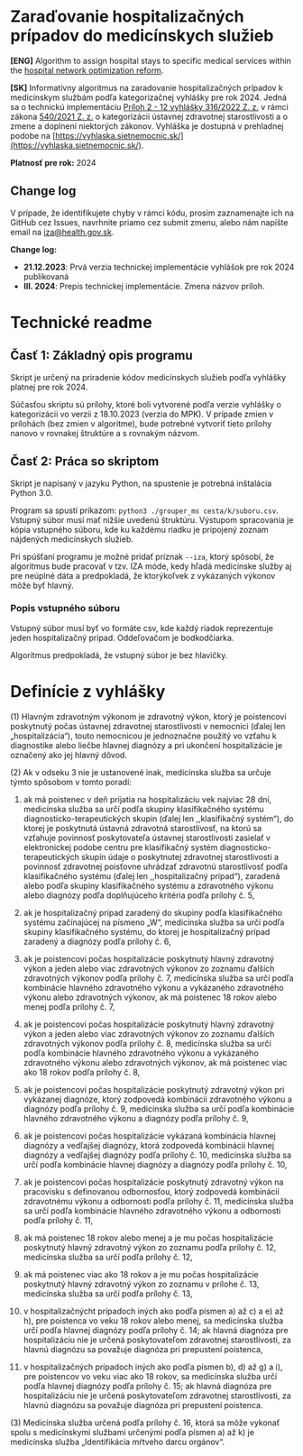# Zaraďovanie hospitalizačných prípadov do medicínskych služieb

**[ENG]** Algorithm to assign hospital stays to specific medical services within the [hospital network optimization reform](https://www.slov-lex.sk/pravne-predpisy/SK/ZZ/2021/540).

**[SK]** Informatívny algoritmus na zaradovanie hospitalizačných prípadov k medicínskym službám podľa kategorizačnej vyhlášky pre rok 2024. Jedná sa o technickú implementáciu [Príloh 2 - 12 vyhlášky 316/2022 Z. z.](https://www.slov-lex.sk/pravne-predpisy/SK/ZZ/2022/316/20220930#prilohy) v rámci zákona [540/2021 Z. z.](https://www.slov-lex.sk/pravne-predpisy/SK/ZZ/2021/540) o kategorizácii ústavnej zdravotnej starostlivosti a o zmene a doplnení niektorých zákonov. Vyhláška je dostupná v prehladnej podobe na [https://vyhlaska.sietnemocnic.sk/](https://vyhlaska.sietnemocnic.sk/).

**Platnosť pre rok:** 2024

## Change log
V prípade, že identifikujete chyby v rámci kódu, prosím zaznamenajte ich na GitHub cez Issues, navrhnite priamo cez submit zmenu, alebo nám napíšte email na iza@health.gov.sk.

**Change log:**
- **21.12.2023**: Prvá verzia technickej implementácie vyhlášok pre rok 2024 publikovaná
- **III. 2024**: Prepis technickej implementácie. Zmena názvov príloh.

# Technické readme

## Časť 1: Základný opis programu
Skript je určený na priradenie kódov medicínskych služieb podľa vyhlášky platnej pre rok 2024.

Súčasťou skriptu sú prílohy, ktoré boli vytvorené podľa verzie vyhlášky o kategorizácii vo verzii z 18.10.2023 (verzia do MPK). V prípade zmien v prílohách (bez zmien v algoritme), bude potrebné vytvoriť tieto prílohy nanovo v rovnakej štruktúre a s rovnakým názvom.

## Časť 2: Práca so skriptom
Skript je napísaný v jazyku Python, na spustenie je potrebná inštalácia Python 3.0.

Program sa spustí príkazom: `python3 ./grouper_ms cesta/k/suboru.csv`. Vstupný súbor musí mať nižšie uvedenú štruktúru. Výstupom spracovania je kópia vstupného súboru, kde ku každému riadku je pripojený zoznam nájdených medicínskych služieb.

Pri spúšťaní programu je možné pridať príznak `--iza`, ktorý spôsobí, že algoritmus bude pracovať v tzv. IZA móde, kedy hľadá medicínske služby aj pre neúplné dáta a predpokladá, že ktorýkoľvek z vykázaných výkonov môže byť hlavný.

### Popis vstupného súboru
Vstupný súbor musí byť vo formáte csv, kde každý riadok reprezentuje jeden hospitalizačný prípad. Oddeľovačom je bodkodčiarka.

Algoritmus predpokladá, že vstupný súbor je bez hlavičky.

# Definície z vyhlášky
(1)	Hlavným zdravotným výkonom je zdravotný výkon, ktorý je poistencovi poskytnutý počas ústavnej zdravotnej starostlivosti v nemocnici (ďalej len „hospitalizácia“), touto nemocnicou je jednoznačne použitý vo vzťahu k diagnostike alebo liečbe hlavnej diagnózy a pri ukončení hospitalizácie je označený ako jej hlavný dôvod.

(2)	Ak v odseku 3 nie je ustanovené inak, medicínska služba sa určuje týmto spôsobom v tomto poradí:

1. ak má poistenec v deň prijatia na hospitalizáciu vek najviac 28 dní, medicínska služba sa určí podľa skupiny klasifikačného systému diagnosticko-terapeutických skupín (ďalej len ,,klasifikačný systém“), do ktorej je poskytnutá ústavná zdravotná starostlivosť, na ktorú sa vzťahuje povinnosť poskytovateľa ústavnej starostlivosti zasielať v elektronickej podobe centru pre klasifikačný systém diagnosticko-terapeutických skupín údaje o poskytnutej zdravotnej starostlivosti a povinnosť zdravotnej poisťovne uhrádzať zdravotnú starostlivosť podľa klasifikačného systému (ďalej len ,,hospitalizačný prípad“), zaradená alebo podľa skupiny klasifikačného systému a zdravotného výkonu alebo diagnózy podľa doplňujúceho kritéria podľa prílohy č. 5,

2. ak je hospitalizačný prípad zaradený do skupiny podľa klasifikačného systému začínajúcej na písmeno „W“, medicínska služba sa určí podľa skupiny klasifikačného systému, do ktorej je hospitalizačný prípad zaradený a diagnózy podľa prílohy č. 6,

3. ak je poistencovi počas hospitalizácie poskytnutý hlavný zdravotný výkon a jeden alebo viac zdravotných výkonov zo zoznamu ďalších zdravotných výkonov podľa prílohy č. 7, medicínska služba sa určí podľa kombinácie hlavného zdravotného výkonu a vykázaného zdravotného výkonu alebo zdravotných výkonov, ak má poistenec 18 rokov alebo menej podľa prílohy č. 7,

4. ak je poistencovi počas hospitalizácie poskytnutý hlavný zdravotný výkon a jeden alebo viac zdravotných výkonov zo zoznamu ďalších zdravotných výkonov podľa prílohy č. 8, medicínska služba sa určí podľa kombinácie hlavného zdravotného výkonu a vykázaného zdravotného výkonu alebo zdravotných výkonov, ak má poistenec viac ako 18 rokov podľa prílohy č. 8, 

5. ak je poistencovi počas hospitalizácie poskytnutý zdravotný výkon pri vykázanej diagnóze, ktorý zodpovedá kombinácii zdravotného výkonu a diagnózy podľa prílohy č. 9, medicínska služba sa určí podľa kombinácie hlavného zdravotného výkonu a diagnózy podľa prílohy č. 9,

6. ak je poistencovi počas hospitalizácie vykázaná kombinácia hlavnej diagnózy a vedľajšej diagnózy, ktorá zodpovedá kombinácii hlavnej diagnózy a vedľajšej diagnózy podľa prílohy č. 10, medicínska služba sa určí podľa kombinácie hlavnej diagnózy a diagnózy podľa prílohy č. 10,

7. ak je poistencovi počas hospitalizácie poskytnutý zdravotný výkon na pracovisku s definovanou odbornosťou, ktorý zodpovedá kombinácii zdravotnému výkonu a odbornosti podľa prílohy č. 11, medicínska služba sa určí podľa kombinácie hlavného zdravotného výkonu a odbornosti podľa prílohy č. 11,

8. ak má poistenec 18 rokov alebo menej a je mu počas hospitalizácie poskytnutý hlavný zdravotný výkon zo zoznamu podľa prílohy č. 12, medicínska služba sa určí podľa prílohy č. 12,

9. ak má poistenec viac ako 18 rokov a je mu počas hospitalizácie poskytnutý hlavný zdravotný výkon zo zoznamu v prílohe č. 13, medicínska služba sa určí podľa prílohy č. 13,

10. v hospitalizačnýcht prípadoch iných ako podľa písmen a) až c) a e) až h), pre poistenca vo veku 18 rokov alebo menej, sa medicínska služba určí podľa hlavnej diagnózy podľa prílohy č. 14; ak hlavná diagnóza pre hospitalizáciu nie je určená poskytovateľom zdravotnej starostlivosti, za hlavnú diagnózu sa považuje diagnóza pri prepustení poistenca,

11. v hospitalizačných prípadoch iných ako podľa písmen b), d) až g) a i), pre poistencov vo veku viac ako 18 rokov, sa medicínska služba určí podľa hlavnej diagnózy podľa prílohy č. 15;  ak hlavná diagnóza pre hospitalizáciu nie je určená poskytovateľom zdravotnej starostlivosti, za hlavnú diagnózu sa považuje diagnóza pri prepustení poistenca.

(3)	Medicínska služba určená podľa prílohy č. 16, ktorá sa môže vykonať spolu s medicínskymi službami určenými podľa písmen a) až k) je medicínska služba „Identifikácia mŕtveho darcu orgánov“.

